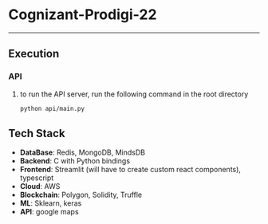 # Cognizant-Prodigi-22

----

## Execution

### API

1. to run the API server, run the following command in the root directory

    ``` bash
    python api/main.py
    ```

## Tech Stack

- **DataBase**: Redis, MongoDB, MindsDB
- **Backend**: C with Python bindings
- **Frontend**: Streamlit (will have to create custom react components), typescript
- **Cloud**: AWS
- **Blockchain**: Polygon, Solidity, Truffle
- **ML**: Sklearn, keras
- **API**: google maps
